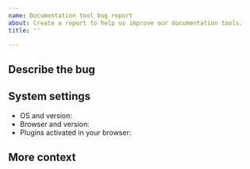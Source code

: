 ```yaml
---
name: Documentation tool bug report
about: Create a report to help us improve our documentation tools.
title: ''

---
```


<!-- IMPORTANT: This is only for reporting documentation tool bugs.

Report Tessera software issues at https://github.com/consensys/tessera.
Report documentation content issues using the "Documentation content issue report" template.

Before creating an issue, did you refresh your browser cache for the site?
-->

## Describe the bug

<!-- Add a clear and concise description of what the documentation bug is.
Include steps to reproduce the bug and what you expected to happen. -->

## System settings

<!-- Add the following information about your system: -->

- OS and version:
- Browser and version:
- Plugins activated in your browser:

## More context

<!-- Add any other context about the problem here, for example, screenshots or a small demo video. -->
